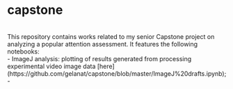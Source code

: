 # capstone
<br>
This repository contains works related to my senior Capstone project on analyzing a popular attention assessment.
It features the following notebooks:
<br>
- ImageJ analysis: plotting of results generated from processing experimental video image data [here](https://github.com/gelanat/capstone/blob/master/ImageJ%20drafts.ipynb);
<br>
-
